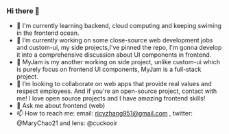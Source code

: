 ### Hi there 👋

<!--
**Ricy137/Ricy137** is a ✨ _special_ ✨ repository because its `README.md` (this file) appears on your GitHub profile.

Here are some ideas to get you started:

- 🔭 I’m currently working on ...
- 🌱 I’m currently learning ...
- 👯 I’m looking to collaborate on ...
- 🤔 I’m looking for help with ...
- 💬 Ask me about ...
- 📫 How to reach me: ...
- 😄 Pronouns: ...
- ⚡ Fun fact: ...
-->

- 🍃 I'm currently learning backend, cloud computing and keeping swiming in the frontend ocean.
- 🔭 I’m currently working on some close-source web development jobs and custom-ui, my side projects,I've pinned the repo, I'm gonna develop it into a comprehensive discussion about UI components in frontend.
- 🍉 MyJam is my another working on side project, unlike custom-ui which is purely focus on frontend UI components, MyJam is a full-stack project.
- 👯 I’m looking to collaborate on web apps that provide real values and respect employees. And if you're an open-source project, contact with me! I love open source projects and I have amazing frontend skills!
- 💬 Ask me about frontend (web)
- 📫 How to reach me: email: ricyzhang951@gmail.com , twitter: @MaryChao21 and lens: @cuckooir 
